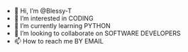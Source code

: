 - 👋 Hi, I’m @Blessy-T
- 👀 I’m interested in CODING
- 🌱 I’m currently learning PYTHON
- 💞️ I’m looking to collaborate on SOFTWARE DEVELOPERS
- 📫 How to reach me BY EMAIL

<!---
Blessy-T/Blessy-T is a ✨ special ✨ repository because its `README.md` (this file) appears on your GitHub profile.
You can click the Preview link to take a look at your changes.
--->
